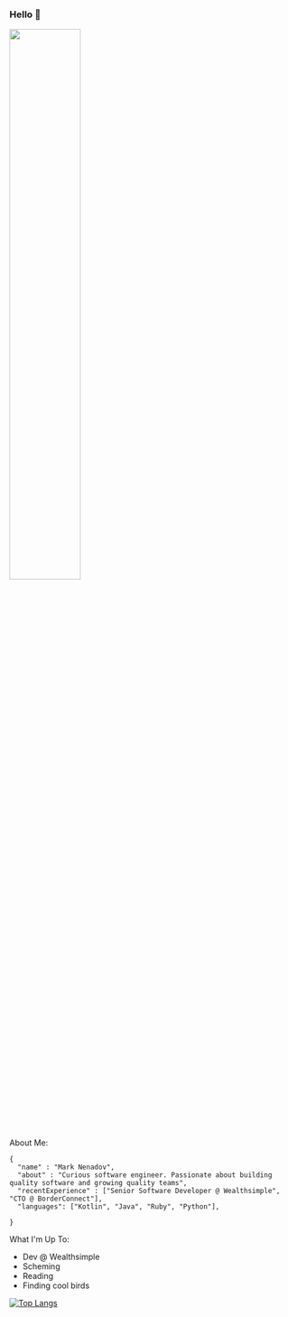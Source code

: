 ### Hello 👋

<img src="https://marknenadov.com/_next/image?url=%2F_next%2Fstatic%2Fmedia%2Fmark-interests.dc29f803.webp&w=2048&q=75" style="width: 50%; height: auto" />

About Me:
```
{
  "name" : "Mark Nenadov",
  "about" : "Curious software engineer. Passionate about building quality software and growing quality teams",
  "recentExperience" : ["Senior Software Developer @ Wealthsimple", "CTO @ BorderConnect"],
  "languages": ["Kotlin", "Java", "Ruby", "Python"],
  
}
```

What I'm Up To:
* Dev @ Wealthsimple
* Scheming
* Reading
* Finding cool birds

[![Top Langs](https://github-readme-stats.vercel.app/api/top-langs/?username=marknenadov)](https://github.com/anuraghazra/github-readme-stats)
